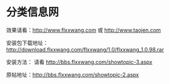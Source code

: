 分类信息网
===================

效果请看：http://www.flxxwang.com   或  http://www.taojen.com


安装包下载地址：
http://download.flxxwang.com/flxxwang/1.0/flxxwang_1.0.98.rar


安装方法：
请看 http://bbs.flxxwang.com/showtopic-3.aspx


原帖地址：http://bbs.flxxwang.com/showtopic-2.aspx
